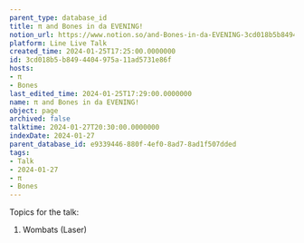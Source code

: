 ```yaml
---
parent_type: database_id
title: π and Bones in da EVENING!
notion_url: https://www.notion.so/and-Bones-in-da-EVENING-3cd018b5b8494404975a11ad5731e86f
platform: Line Live Talk
created_time: 2024-01-25T17:25:00.0000000
id: 3cd018b5-b849-4404-975a-11ad5731e86f
hosts:
- π
- Bones
last_edited_time: 2024-01-25T17:29:00.0000000
name: π and Bones in da EVENING!
object: page
archived: false
talktime: 2024-01-27T20:30:00.0000000
indexDate: 2024-01-27
parent_database_id: e9339446-880f-4ef0-8ad7-8ad1f507dded
tags:
- Talk
- 2024-01-27
- π
- Bones
---
```


Topics for the talk:
1. Wombats (Laser)

























